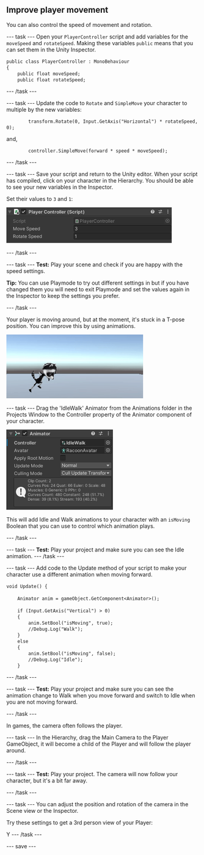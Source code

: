 ## Improve player movement

You can also control the speed of movement and rotation.

--- task ---
Open your `PlayerController` script and add variables for the `moveSpeed` and `rotateSpeed`. Making these variables `public` means that you can set them in the Unity Inspector.

```
public class PlayerController : MonoBehaviour
{
    public float moveSpeed;
    public float rotateSpeed;
```
--- /task ---

--- task ---
Update the code to `Rotate` and `SimpleMove` your character to multiple by the new variables:

```
        transform.Rotate(0, Input.GetAxis("Horizontal") * rotateSpeed, 0);
```

and,

```
        controller.SimpleMove(forward * speed * moveSpeed);
```
--- /task ---

--- task ---
Save your script and return to the Unity editor. When your script has compiled, click on your character in the Hierarchy. You should be able to see your new variables in the Inspector. 

Set their values to `3` and `1`:

![Move Speed set to 3 and Rotate Speed set to 1 in the Inspector](images/inspector-variables.png)

--- /task ---

--- task ---
**Test:** Play your scene and check if you are happy with the speed settings. 

**Tip:** You can use Playmode to try out different settings in but if you have changed them you will need to exit Playmode and set the values again in the Inspector to keep the settings you prefer.

--- /task ---

Your player is moving around, but at the moment, it's stuck in a T-pose position. You can improve this by using animations. 

![The game view with the character moving around with animation](images/animated-char.gif)

--- task ---
Drag the 'IdleWalk' Animator from the Animations folder in the Projects Window to the Controller property of the Animator component of your character.

![The animator component](images/animation-controller.png)

This will add Idle and Walk animations to your character with an `isMoving` Boolean that you can use to control which animation plays.

--- /task ---

--- task ---
**Test:** Play your project and make sure you can see the Idle animation.
--- /task ---

--- task ---
Add code to the Update method of your script to make your character use a different animation when moving forward.

```
void Update() {

    Animator anim = gameObject.GetComponent<Animator>();

    if (Input.GetAxis("Vertical") > 0)
    {
        anim.SetBool("isMoving", true);
        //Debug.Log("Walk");
    }
    else 
    {
        anim.SetBool("isMoving", false);
        //Debug.Log("Idle");
    }
```
--- /task ---

--- task ---
**Test:** Play your project and make sure you can see the animation change to Walk when you move forward and switch to Idle when you are not moving forward. 

--- /task ---

In games, the camera often follows the player. 

--- task ---
In the Hierarchy, drag the Main Camera to the Player GameObject, it will become a child of the Player and will follow the player around. 

--- /task ---

--- task ---
**Test:** Play your project. The camera will now follow your character, but it's a bit far away. 

--- /task ---

--- task ---
You can adjust the position and rotation of the camera in the Scene view or the Inspector.

Try these settings to get a 3rd person view of your Player:

Y
--- /task ---

--- save ---